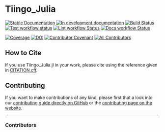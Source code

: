 # Tiingo_Julia

[![Stable Documentation](https://img.shields.io/badge/docs-stable-blue.svg)](https://10kpw.github.io/Tiingo_Julia.jl/stable)
[![In development documentation](https://img.shields.io/badge/docs-dev-blue.svg)](https://10kpw.github.io/Tiingo_Julia.jl/dev)
[![Build Status](https://github.com/10kpw/Tiingo_Julia.jl/workflows/Test/badge.svg)](https://github.com/10kpw/Tiingo_Julia.jl/actions)
[![Test workflow status](https://github.com/10kpw/Tiingo_Julia.jl/actions/workflows/Test.yml/badge.svg?branch=main)](https://github.com/10kpw/Tiingo_Julia.jl/actions/workflows/Test.yml?query=branch%3Amain)
[![Lint workflow Status](https://github.com/10kpw/Tiingo_Julia.jl/actions/workflows/Lint.yml/badge.svg?branch=main)](https://github.com/10kpw/Tiingo_Julia.jl/actions/workflows/Lint.yml?query=branch%3Amain)
[![Docs workflow Status](https://github.com/10kpw/Tiingo_Julia.jl/actions/workflows/Docs.yml/badge.svg?branch=main)](https://github.com/10kpw/Tiingo_Julia.jl/actions/workflows/Docs.yml?query=branch%3Amain)

[![Coverage](https://codecov.io/gh/10kpw/Tiingo_Julia.jl/branch/main/graph/badge.svg)](https://codecov.io/gh/10kpw/Tiingo_Julia.jl)
[![DOI](https://zenodo.org/badge/DOI/FIXME)](https://doi.org/FIXME)
[![Contributor Covenant](https://img.shields.io/badge/Contributor%20Covenant-2.1-4baaaa.svg)](CODE_OF_CONDUCT.md)
[![All Contributors](https://img.shields.io/github/all-contributors/10kpw/Tiingo_Julia.jl?labelColor=5e1ec7&color=c0ffee&style=flat-square)](#contributors)

## How to Cite

If you use Tiingo_Julia.jl in your work, please cite using the reference given in [CITATION.cff](https://github.com/10kpw/Tiingo_Julia.jl/blob/main/CITATION.cff).


## Contributing

If you want to make contributions of any kind, please first that a look into our [contributing guide directly on GitHub](docs/src/90-contributing.md) or the [contributing page on the website](https://10kpw.github.io/Tiingo_Julia.jl/dev/90-contributing/).


---

### Contributors

<!-- ALL-CONTRIBUTORS-LIST:START - Do not remove or modify this section -->
<!-- prettier-ignore-start -->
<!-- markdownlint-disable -->

<!-- markdownlint-restore -->
<!-- prettier-ignore-end -->

<!-- ALL-CONTRIBUTORS-LIST:END -->


